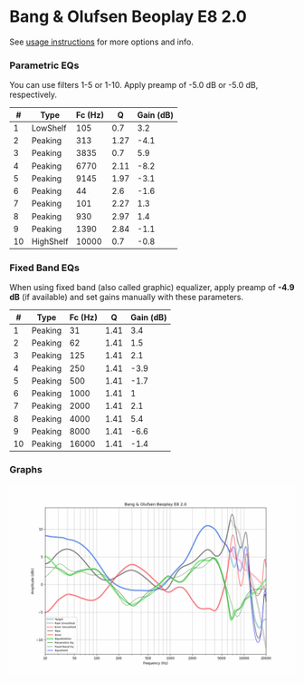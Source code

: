# Bang & Olufsen Beoplay E8 2.0
See [usage instructions](https://github.com/jaakkopasanen/AutoEq#usage) for more options and info.

### Parametric EQs
You can use filters 1-5 or 1-10. Apply preamp of -5.0 dB or -5.0 dB, respectively.

|   # | Type      |   Fc (Hz) |    Q |   Gain (dB) |
|-----|-----------|-----------|------|-------------|
|   1 | LowShelf  |       105 | 0.7  |         3.2 |
|   2 | Peaking   |       313 | 1.27 |        -4.1 |
|   3 | Peaking   |      3835 | 0.7  |         5.9 |
|   4 | Peaking   |      6770 | 2.11 |        -8.2 |
|   5 | Peaking   |      9145 | 1.97 |        -3.1 |
|   6 | Peaking   |        44 | 2.6  |        -1.6 |
|   7 | Peaking   |       101 | 2.27 |         1.3 |
|   8 | Peaking   |       930 | 2.97 |         1.4 |
|   9 | Peaking   |      1390 | 2.84 |        -1.1 |
|  10 | HighShelf |     10000 | 0.7  |        -0.8 |

### Fixed Band EQs
When using fixed band (also called graphic) equalizer, apply preamp of **-4.9 dB** (if available) and set gains manually with these parameters.

|   # | Type    |   Fc (Hz) |    Q |   Gain (dB) |
|-----|---------|-----------|------|-------------|
|   1 | Peaking |        31 | 1.41 |         3.4 |
|   2 | Peaking |        62 | 1.41 |         1.5 |
|   3 | Peaking |       125 | 1.41 |         2.1 |
|   4 | Peaking |       250 | 1.41 |        -3.9 |
|   5 | Peaking |       500 | 1.41 |        -1.7 |
|   6 | Peaking |      1000 | 1.41 |         1   |
|   7 | Peaking |      2000 | 1.41 |         2.1 |
|   8 | Peaking |      4000 | 1.41 |         5.4 |
|   9 | Peaking |      8000 | 1.41 |        -6.6 |
|  10 | Peaking |     16000 | 1.41 |        -1.4 |

### Graphs
![](./Bang%20&%20Olufsen%20Beoplay%20E8%202.0.png)
